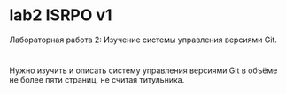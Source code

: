 # lab2 ISRPO v1
Лабораторная работа 2: Изучение системы управления версиями Git.
#
Нужно изучить и описать систему управления версиями Git в объёме не
более пяти страниц, не считая титульника.
